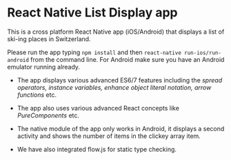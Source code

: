 # **React Native List Display app**

This is a cross platform React Native app (iOS/Android) that displays a list of ski-ing places in Switzerland.

Please run the app typing `npm install` and then `react-native run-ios/run-android` from the command line. For Android make sure you have an Android emulator running already.

- The app displays various advanced ES6/7 features including the *spread operators, instance variables, enhance object literal notation, arrow functions* etc. 

- The app also uses various advanced React concepts like *PureComponents* etc.

- The native module of the app only works in Android, it displays a second activity and shows the number of items in the clickey array item.

- We have also integrated flow.js for static type checking. 